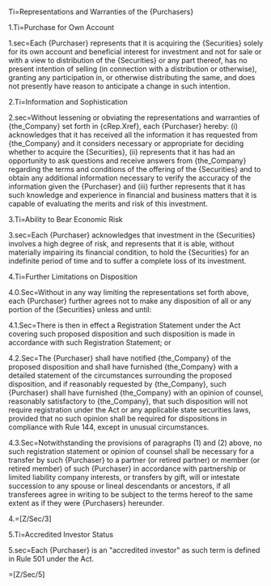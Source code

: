 Ti=Representations and Warranties of the {Purchasers}

1.Ti=Purchase for Own Account

1.sec=Each {Purchaser} represents that it is acquiring the {Securities} solely for its own account and beneficial interest for investment and not for sale or with a view to distribution of the {Securities} or any part thereof, has no present intention of selling (in connection with a distribution or otherwise), granting any participation in, or otherwise distributing the same, and does not presently have reason to anticipate a change in such intention.

2.Ti=Information and Sophistication

2.sec=Without lessening or obviating the representations and warranties of {the_Company} set forth in {cRep.Xref}, each {Purchaser} hereby: (i) acknowledges that it has received all the information it has requested from {the_Company} and it considers necessary or appropriate for deciding whether to acquire the {Securities}, (ii) represents that it has had an opportunity to ask questions and receive answers from {the_Company} regarding the terms and conditions of the offering of the {Securities} and to obtain any additional information necessary to verify the accuracy of the information given the {Purchaser} and (iii) further represents that it has such knowledge and experience in financial and business matters that it is capable of evaluating the merits and risk of this investment.

3.Ti=Ability to Bear Economic Risk

3.sec=Each {Purchaser} acknowledges that investment in the {Securities} involves a high degree of risk, and represents that it is able, without materially impairing its financial condition, to hold the {Securities} for an indefinite period of time and to suffer a complete loss of its investment.

4.Ti=Further Limitations on Disposition

4.0.Sec=Without in any way limiting the representations set forth above, each {Purchaser} further agrees not to make any disposition of all or any portion of the {Securities} unless and until:

4.1.Sec=There is then in effect a Registration Statement under the Act covering such proposed disposition and such disposition is made in accordance with such Registration Statement; or

4.2.Sec=The {Purchaser} shall have notified {the_Company} of the proposed disposition and shall have furnished {the_Company} with a detailed statement of the circumstances surrounding the proposed disposition, and if reasonably requested by {the_Company}, such {Purchaser} shall have furnished {the_Company} with an opinion of counsel, reasonably satisfactory to {the_Company}, that such disposition will not require registration under the Act or any applicable state securities laws, provided that no such opinion shall be required for dispositions in compliance with Rule 144, except in unusual circumstances.

4.3.Sec=Notwithstanding the provisions of paragraphs (1) and (2) above, no such registration statement or opinion of counsel shall be necessary for a transfer by such {Purchaser} to a partner (or retired partner) or member (or retired member) of such {Purchaser} in accordance with partnership or limited liability company interests, or transfers by gift, will or intestate succession to any spouse or lineal descendants or ancestors, if all transferees agree in writing to be subject to the terms hereof to the same extent as if they were {Purchasers} hereunder.

4.=[Z/Sec/3]

5.Ti=Accredited Investor Status

5.sec=Each {Purchaser} is an "accredited investor" as such term is defined in Rule 501 under the Act.

=[Z/Sec/5]
